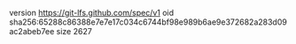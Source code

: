 version https://git-lfs.github.com/spec/v1
oid sha256:65288c86388e7e7e17c034c6744bf98e989b6ae9e372682a283d09ac2abeb7ee
size 2627

